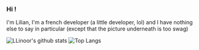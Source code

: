 ### Hi !
I'm Lilian, I'm a french developer (a little developer, lol) and
I have nothing else to say in particular (except that the picture underneath is too swag)

![LLinoor's github stats](https://github-readme-stats.vercel.app/api?username=LLinoor&count_private=true&show_icons=true&icon_color=000000)
![Top Langs](https://github-readme-stats.vercel.app/api/top-langs/?username=LLinoor&layout=compact)

<!--
**LLinoor/LLinoor** is a ✨ _special_ ✨ repository because its `README.md` (this file) appears on your GitHub profile.

Here are some ideas to get you started:

- 🔭 I’m currently working on ...
- 🌱 I’m currently learning ...
- 👯 I’m looking to collaborate on ...
- 🤔 I’m looking for help with ...
- 💬 Ask me about ...
- 📫 How to reach me: ...
- 😄 Pronouns: ...
- ⚡ Fun fact: ...
-->
